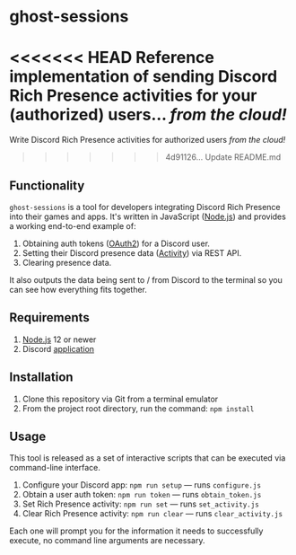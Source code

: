 # ghost-sessions
<<<<<<< HEAD
Reference implementation of sending Discord Rich Presence activities for your (authorized) users... _from the cloud!_
=======
Write Discord Rich Presence activities for authorized users _from the cloud!_
>>>>>>> 4d91126... Update README.md


## Functionality
`ghost-sessions` is a tool for developers integrating Discord Rich Presence into their games and apps. It's written in JavaScript ([Node.js](https://nodejs.org/)) and provides a working end-to-end example of:

1. Obtaining auth tokens ([OAuth2](https://discordapp.com/developers/docs/topics/oauth2)) for a Discord user.
1. Setting their Discord presence data ([Activity](https://discordapp.com/developers/docs/game-sdk/activities)) via REST API.
1. Clearing presence data.

It also outputs the data being sent to / from Discord to the terminal so you can see how everything fits together.

## Requirements

1. [Node.js](https://nodejs.org/) 12 or newer
1. Discord [application](https://discordapp.com/developers/applications/)


## Installation

1. Clone this repository via Git from a terminal emulator
1. From the project root directory, run the command: `npm install`


## Usage

This tool is released as a set of interactive scripts that can be executed via command-line interface. 

1. Configure your Discord app: `npm run setup` — runs `configure.js`
1. Obtain a user auth token: `npm run token` — runs `obtain_token.js`
1. Set Rich Presence activity: `npm run set` — runs `set_activity.js`
1. Clear Rich Presence activity: `npm run clear` — runs `clear_activity.js`

Each one will prompt you for the information it needs to successfully execute, no command line arguments are necessary.
